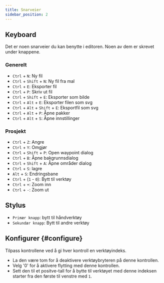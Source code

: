 ```yaml
---
title: Snarveier
sidebar_position: 2
---
```


## Keyboard

Det er noen snarveier du kan benytte i editoren.
Noen av dem er skrevet under knappene.

### Generelt

- `Ctrl` + `N`: Ny fil
- `Ctrl` + `Shift` + `N`: Ny fil fra mal
- `Ctrl` + `E`: Eksporter fil
- `Ctrl` + `P`: Skriv ut fil
- `Ctrl` + `Shift` + `E`: Eksporter som bilde
- `Ctrl` + `Alt` + `E`: Eksporter filen som svg
- `Ctrl` + `Alt` + `Shift` + `E`: Eksportfil som svg
- `Ctrl` + `Alt` + `P`: Åpne pakker
- `Ctrl` + `Alt` + `S`: Åpne innstillinger

### Prosjekt

- `Ctrl` + `Z`: Angre
- `Ctrl` + `Y`: Omgjør
- `Ctrl` + `Shift` + `P`: Open waypoint dialog
- `Ctrl` + `B`: Åpne bakgrunnsdialog
- `Ctrl` + `Shift` + `A`: Åpne områder dialog
- `Ctrl` + `S`: lagre
- `Alt` + `S`: Endringsbane
- `Ctrl` + (`1` - `0`): Bytt til verktøy
- `Ctrl` + `+`: Zoom inn
- `Ctrl` + `-`: Zoom ut

## Stylus

- `Primær knapp`: bytt til håndverktøy
- `Sekundær knapp`: Bytt til andre verktøy

## Konfigurer {#configure}

Tilpass kontrollene ved å gi hver kontroll en verktøyindeks.

- La den være tom for å deaktivere verktøybryteren på denne kontrollen.
- Velg '0' for å aktivere flytting med denne kontrollen.
- Sett den til et positve-tall for å bytte til verktøyet med denne indeksen starter fra den første til venstre med `1`.
